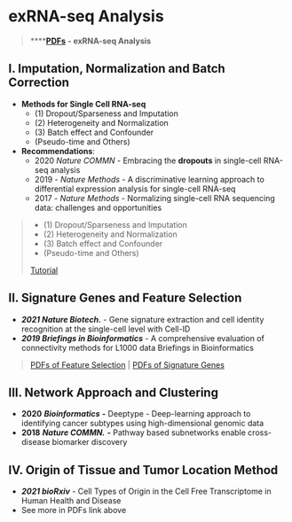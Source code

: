 # exRNA-seq Analysis

> \*\*\*\*[**PDFs**](https://cloud.tsinghua.edu.cn/d/f72ee6992a1e4ec78044/?p=%2FexRNA-seq%20Analysis&mode=list) **- exRNA-seq Analysis**

## I. Imputation, Normalization and Batch Correction

* **Methods for Single Cell RNA-seq** 
  * \(1\) Dropout/Sparseness and Imputation
  * \(2\) Heterogeneity and Normalization
  * \(3\) Batch effect and Confounder
  * \(Pseudo-time and Others\)
* **Recommendations**:
  * 2020 _Nature COMMN_ - Embracing the **dropouts** in single-cell RNA-seq analysis
  * 2019 - _Nature Methods_ - A discriminative learning approach to differential expression analysis for single-cell RNA-seq
  * 2017 - _Nature Methods_ - Normalizing single-cell RNA sequencing data: challenges and opportunities

> * \(1\) Dropout/Sparseness and Imputation
> * \(2\) Heterogeneity and Normalization
> * \(3\) Batch effect and Confounder
> * \(Pseudo-time and Others\)
>
> [Tutorial](https://lulab1.gitbook.io/training/part-iii.-case-studies/case-study-1.exrna-seq/1.4.normalization-issues)

## II.  Signature Genes and Feature Selection

* _**2021 Nature Biotech.**_ - Gene signature extraction and cell identity recognition at the single-cell level with Cell-ID
* _**2019 Briefings in Bioinformatics**_ - A comprehensive evaluation of connectivity methods for L1000 data Briefings in Bioinformatics

> [PDFs of Feature Selection](https://cloud.tsinghua.edu.cn/d/f72ee6992a1e4ec78044/?p=%2FexRNA%20Analysis%2FFeature%20Selection&mode=list)  \|   [PDFs of Signature Genes](https://cloud.tsinghua.edu.cn/d/f72ee6992a1e4ec78044/?p=%2FexRNA%20Analysis%2FSignature%20Genes&mode=list)

## III. Network Approach and Clustering

* **2020** _**Bioinformatics**_ **-** Deeptype - Deep-learning approach to identifying cancer subtypes using high-dimensional genomic data
* **2018** _**Nature COMMN.**_ **-** Pathway based subnetworks enable cross-disease biomarker discovery

## IV. Origin of Tissue and Tumor Location Method

* _**2021 bioRxiv**_ - Cell Types of Origin in the Cell Free Transcriptome in Human Health and Disease
* See more in PDFs link above








